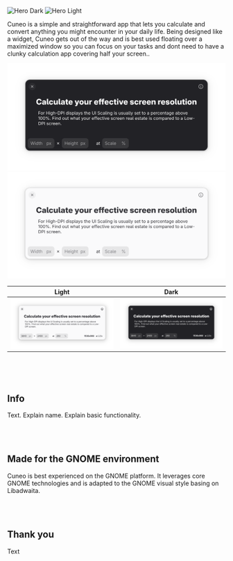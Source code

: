 
![Hero Dark](https://github.com/heidefinnischen/cuneo/blob/b877b15cffc9a2fe6c17d1fd3f1d7580232d9b29/data/Resources/cuneo-hero-dark.png#gh-dark-mode-only)
![Hero Light](https://github.com/heidefinnischen/cuneo/blob/b877b15cffc9a2fe6c17d1fd3f1d7580232d9b29/data/Resources/cuneo-hero-light.png#gh-light-mode-only)


Cuneo is a simple and straightforward app that lets you calculate and convert anything you might encounter in your daily life. Being designed like a widget, Cuneo gets out of the way and is best used floating over a maximized window so you can focus on your tasks and dont need to have a clunky calculation app covering half your screen..

![Preview Dark](https://github.com/heidefinnischen/resolutionary/blob/239a8ceb59640c2689fa2409b7861c415ef95ebe/data/screenshots/start-dark.png#gh-dark-mode-only)
![Preview Light](https://github.com/heidefinnischen/resolutionary/blob/239a8ceb59640c2689fa2409b7861c415ef95ebe/data/screenshots/start-light.png#gh-light-mode-only)

Light | Dark
:-:|:--:
<img src="https://github.com/heidefinnischen/resolutionary/blob/239a8ceb59640c2689fa2409b7861c415ef95ebe/data/screenshots/sample-light.png" width="550" /> | <img src="https://github.com/heidefinnischen/resolutionary/blob/239a8ceb59640c2689fa2409b7861c415ef95ebe/data/screenshots/sample-dark.png" width="550" />

<br><br><br>

<h2> Info </h2>
Text. Explain name. Explain basic functionality.
<br><br><br><br>

<h2> Made for the GNOME environment </h2>
Cuneo is best experienced on the GNOME platform. It leverages core GNOME technologies and is adapted to the GNOME visual style basing on Libadwaita.
<br><br><br><br>

<h2> Thank you </h2>
Text 
<br><br><br><br>
